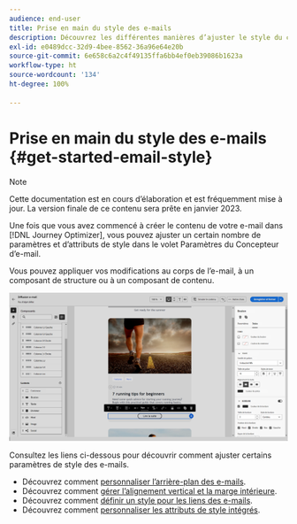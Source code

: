 ```yaml
---
audience: end-user
title: Prise en main du style des e-mails
description: Découvrez les différentes manières d’ajuster le style du contenu des e-mails.
exl-id: e0489dcc-32d9-4bee-8562-36a96e64e20b
source-git-commit: 6e658c6a2c4f49135ffa6bb4ef0eb39086b1623a
workflow-type: ht
source-wordcount: '134'
ht-degree: 100%

---
```


# Prise en main du style des e-mails {#get-started-email-style}

>[!NOTE]
>
>Cette documentation est en cours d’élaboration et est fréquemment mise à jour. La version finale de ce contenu sera prête en janvier 2023.

Une fois que vous avez commencé à créer le contenu de votre e-mail dans [!DNL Journey Optimizer], vous pouvez ajuster un certain nombre de paramètres et d’attributs de style dans le volet Paramètres du Concepteur d’e-mail.

Vous pouvez appliquer vos modifications au corps de l’e-mail, à un composant de structure ou à un composant de contenu.

![](assets/email_designer_content_components_settings.png)

Consultez les liens ci-dessous pour découvrir comment ajuster certains paramètres de style des e-mails.

* Découvrez comment [personnaliser l’arrière-plan des e-mails](backgrounds.md).
* Découvrez comment [gérer l’alignement vertical et la marge intérieure](alignment-and-padding.md).
* Découvrez comment [définir un style pour les liens des e-mails](styling-links.md).
* Découvrez comment [personnaliser les attributs de style intégrés](inline-styling.md).
